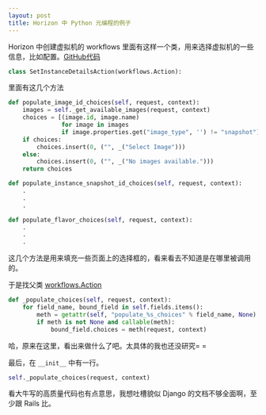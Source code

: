 ```yaml
---
layout: post
title: Horizon 中 Python 元编程的例子
---
```


Horizon 中创建虚拟机的 workflows 里面有这样一个类，用来选择虚拟机的一些信息，比如配置。[GitHub代码](https://github.com/openstack/horizon/blob/cde81c38027b17014abcd1449a263bdc411503cc/openstack_dashboard/dashboards/project/instances/workflows/create_instance.py#L170)

```python
class SetInstanceDetailsAction(workflows.Action):
```

里面有这几个方法

```python
def populate_image_id_choices(self, request, context):
    images = self._get_available_images(request, context)
    choices = [(image.id, image.name)
               for image in images
               if image.properties.get("image_type", '') != "snapshot"]
    if choices:
        choices.insert(0, ("", _("Select Image")))
    else:
        choices.insert(0, ("", _("No images available.")))
    return choices

def populate_instance_snapshot_id_choices(self, request, context):
    .
    .
    .

def populate_flavor_choices(self, request, context):
    .
    .
    .
```

这几个方法是用来填充一些页面上的选择框的，看来看去不知道是在哪里被调用的。

于是找父类 [workflows.Action](https://github.com/openstack/horizon/blob/cde81c38027b17014abcd1449a263bdc411503cc/horizon/workflows/base.py#L77)

```python
def _populate_choices(self, request, context):
    for field_name, bound_field in self.fields.items():
        meth = getattr(self, "populate_%s_choices" % field_name, None)
        if meth is not None and callable(meth):
            bound_field.choices = meth(request, context)
```
哈，原来在这里，看出来做什么了吧。太具体的我也还没研究= =


最后，在 `__init__` 中有一行。

```python
self._populate_choices(request, context)
```

看大牛写的高质量代码也有点意思，我想吐槽貌似 Django 的文档不够全面啊，至少跟 Rails 比。

